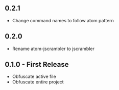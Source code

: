 ## 0.2.1
* Change command names to follow atom pattern

## 0.2.0
* Rename atom-jscrambler to jscrambler

## 0.1.0 - First Release
* Obfuscate active file
* Obfuscate entire project
